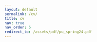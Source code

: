 ```yaml
---
layout: default
permalink: /cv/
title: cv
nav: true
nav_order: 5
redirect_to: /assets/pdf/pu_spring24.pdf
---
```

